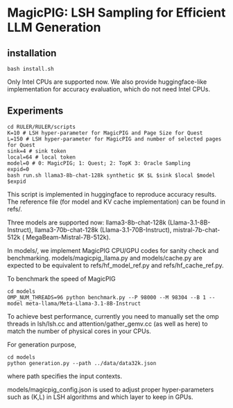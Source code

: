 # MagicPIG: LSH Sampling for Efficient LLM Generation

## installation

    bash install.sh

Only Intel CPUs are supported now. We also provide huggingface-like implementation for accuracy evaluation, which do not need Intel CPUs.

## Experiments

    cd RULER/RULER/scripts
    K=10 # LSH hyper-parameter for MagicPIG and Page Size for Quest
    L=150 # LSH hyper-parameter for MagicPIG and number of selected pages for Quest
    sink=4 # sink token
    local=64 # local token
    model=0 # 0: MagicPIG; 1: Quest; 2: TopK 3: Oracle Sampling
    expid=0
    bash run.sh llama3-8b-chat-128k synthetic $K $L $sink $local $model $expid

This script is implemented in huggingface to reproduce accuracy results. The reference file (for model and KV cache implementation) can be found in refs/.

Three models are supported now: llama3-8b-chat-128k (Llama-3.1-8B-Instruct), llama3-70b-chat-128k (Llama-3.1-70B-Instruct), mistral-7b-chat-512k (
MegaBeam-Mistral-7B-512k).

In models/, we implement MagicPIG CPU/GPU codes for sanity check and benchmarking.  models/magicpig_llama.py and models/cache.py are expected to be equivalent to refs/hf_model_ref.py and refs/hf_cache_ref.py. 

To benchmark the speed of MagicPIG

    cd models
    OMP_NUM_THREADS=96 python benchmark.py --P 98000 --M 98304 --B 1 --model meta-llama/Meta-Llama-3.1-8B-Instruct

To achieve best performance, currently you need to manually set the omp threads in lsh/lsh.cc and attention/gather_gemv.cc (as well as here) to match the number of physical cores in your CPUs.

For generation purpose,  

    cd models
    python generation.py --path ../data/data32k.json

where path specifies the input contexts.

models/magicpig_config.json is used to adjust proper hyper-parameters such as (K,L) in LSH algorithms and which layer to keep in GPUs.
